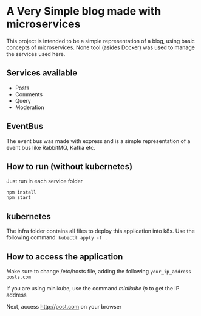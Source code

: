 # A Very Simple blog made with microservices
This project is intended to be a simple representation of a blog, using basic concepts of microservices. None tool (asides Docker) was used to manage the services used here.

## Services available
- Posts
- Comments
- Query
- Moderation

## EventBus
The event bus was made with express and is a simple representation of a event bus like RabbitMQ, Kafka etc.

## How to run (without kubernetes)
Just run in each service folder
```
npm install
npm start
```

## kubernetes
The infra folder contains all files to deploy this application into k8s. Use the following command:
```kubectl apply -f .```

## How to access the application
Make sure to change /etc/hosts file, adding the following
```your_ip_address posts.com```

If you are using minikube, use the command *minikube ip* to get the IP address

Next, access http://post.com on your browser